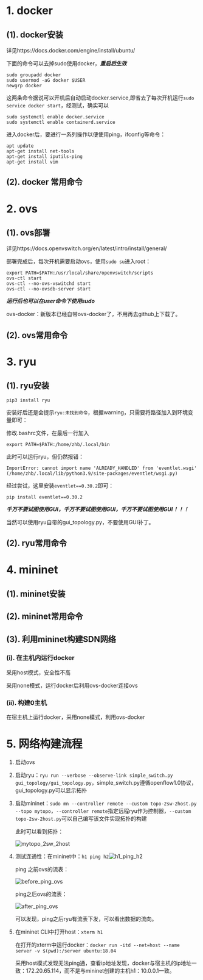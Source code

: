 # 1. docker

## (1). docker安装

详见https://docs.docker.com/engine/install/ubuntu/

下面的命令可以去掉sudo使用docker，***重启后生效***

```shell
sudo groupadd docker
sudo usermod -aG docker $USER
newgrp docker
```

这两条命令据说可以开机后自动启动docker.service,即省去了每次开机运行`sudo service docker start`，经测试，确实可以

```shell
sudo systemctl enable docker.service
sudo systemctl enable containerd.service
```

进入docker后，要进行一系列操作以便使用ping，ifconfig等命令：

```shell
apt update
apt-get install net-tools
apt-get install iputils-ping
apt-get install vim
```

## (2). docker 常用命令



# 2. ovs

## (1). ovs部署

详见https://docs.openvswitch.org/en/latest/intro/install/general/

部署完成后，每次开机需要启动ovs，使用`sudo su`进入root：

```shell
export PATH=$PATH:/usr/local/share/openvswitch/scripts
ovs-ctl start
ovs-ctl --no-ovs-vswitchd start
ovs-ctl --no-ovsdb-server start
```

***运行后也可以在user命令下使用sudo***

ovs-docker：新版本已经自带ovs-docker了，不用再去github上下载了。

## (2). ovs常用命令



# 3. ryu

## (1). ryu安装

`pip3 install ryu`

安装好后还是会提示`ryu:未找到命令`，根据warning，只需要将路径加入到环境变量即可：

修改.bashrc文件，在最后一行加入

`export PATH=$PATH:/home/zhb/.local/bin`

此时可以运行ryu，但仍然报错：

`ImportError: cannot import name 'ALREADY_HANDLED' from 'eventlet.wsgi' (/home/zhb/.local/lib/python3.9/site-packages/eventlet/wsgi.py)`

经过尝试，这里安装`eventlet==0.30.2`即可：

`pip install eventlet==0.30.2`

***千万不要试图使用GUI，千万不要试图使用GUI，千万不要试图使用GUI！！！***

当然可以使用ryu自带的gui_topology.py，不要使用GUI补丁。

## (2). ryu常用命令



# 4. mininet

## (1). mininet安装



## (2). mininet常用命令



## (3). 利用mininet构建SDN网络

### (i). 在主机内运行docker

采用host模式，安全性不高

采用none模式，运行docker后利用ovs-docker连接ovs

### (ii). 构建0主机

在宿主机上运行docker，采用none模式，利用ovs-docker

# 5. 网络构建流程

1. 启动ovs

2. 启动ryu：`ryu run --verbose --observe-link simple_switch.py gui_topology/gui_topology.py`，simple_switch.py遵循openflow1.0协议，gui_topology.py可以显示拓扑

3. 启动mininet：`sudo mn --controller remote --custom topo-2sw-2host.py --topo mytopo`，`--controller remote`指定远程ryu作为控制器，`--custom topo-2sw-2host.py`可以自己编写该文件实现拓扑的构建

   此时可以看到拓扑：

   ![mytopo_2sw_2host](/home/zhb/Desktop/mytopo_2sw_2host.png)

4. 测试连通性：在mininet中：`h1 ping h2`![h1_ping_h2](/home/zhb/Desktop/h1_ping_h2.png)

   ping 之前ovs的流表：

   ![before_ping_ovs](/home/zhb/Desktop/before_ping_ovs.png)

   ping之后ovs的流表：

   ![after_ping_ovs](/home/zhb/Desktop/after_ping_ovs.png)

   可以发现，ping之后ryu有流表下发，可以看出数据的流向。

5. 在mininet CLI中打开host：`xterm h1`

   在打开的xterm中运行docker：`docker run -itd --net=host --name server -v $(pwd):/server ubuntu:18.04`

   采用host模式发现无法ping通，查看ip地址发现，docker与宿主机的ip地址一致：172.20.65.114，而不是与mininet创建的主机h1：10.0.0.1一致。

